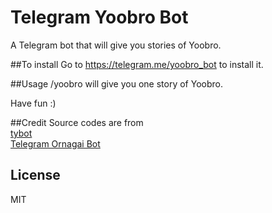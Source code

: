 # Telegram Yoobro Bot
A Telegram bot that will give you stories of Yoobro.

##To install
Go to https://telegram.me/yoobro_bot to install it.

##Usage
/yoobro will give you one story of Yoobro.

Have fun :)

##Credit
Source codes are from  
[tybot](https://github.com/greenlikeorange/tybot)  
[Telegram Ornagai Bot](https://github.com/greenlikeorange/tybot)

## License

MIT
